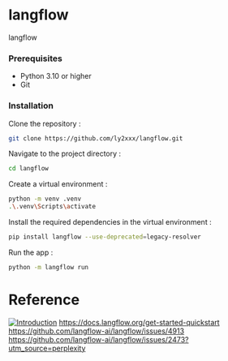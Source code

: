 # langflow
langflow

### Prerequisites
- Python 3.10 or higher
- Git

### Installation
Clone the repository :
```bash
git clone https://github.com/ly2xxx/langflow.git
```

Navigate to the project directory :
```bash
cd langflow
```

Create a virtual environment :
```bash
python -m venv .venv
.\.venv\Scripts\activate
```

Install the required dependencies in the virtual environment :
```bash
pip install langflow --use-deprecated=legacy-resolver
```

Run the app :
```bash
python -m langflow run
```

# Reference
[![Introduction](https://coggle.it/diagram/670047faf679f45fcd1259ca/t/alml/8c75436ba6c12595791f132adb732cb95a9fd3d2e06fa896bed5aad1a6823f58?fbclid=IwZXh0bgNhZW0CMTAAAR2ubFS0oNkTpl-cEtwbGVVRGdFWZtBXMkbu-Tb1o_NUAszB18-R60xqcow_aem_lsn1iKucE1ADsl_oM2colQ)](https://youtu.be/RWo4GDTZIsE)
https://docs.langflow.org/get-started-quickstart
https://github.com/langflow-ai/langflow/issues/4913 
https://github.com/langflow-ai/langflow/issues/2473?utm_source=perplexity
